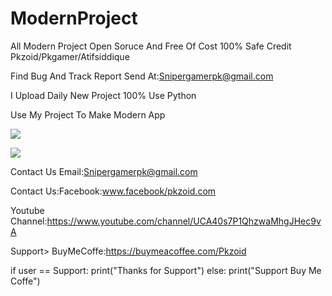 # ModernProject
All Modern Project Open Soruce And Free Of Cost 100% Safe Credit Pkzoid/Pkgamer/Atifsiddique

Find Bug And Track Report Send At:Snipergamerpk@gmail.com

I Upload Daily New Project 100% Use Python

Use My Project To Make Modern App 

<a href="https://www.buymeacoffee.com/Pkzoid"><img src="https://img.buymeacoffee.com/button-api/?text=Buy me a pizza&emoji=🍕&slug=Pkzoid&button_colour=BD5FFF&font_colour=ffffff&font_family=Cookie&outline_colour=000000&coffee_colour=FFDD00"></a>

<a href="https://www.buymeacoffee.com/Pkzoid"><img src="https://img.buymeacoffee.com/button-api/?text=Support Earth Buy Tree&emoji=🌳&slug=Pkzoid&button_colour=40DCA5&font_colour=ffffff&font_family=Cookie&outline_colour=000000&coffee_colour=FFDD00"></a>

Contact Us Email:Snipergamerpk@gmail.com

Contact Us:Facebook:www.facebook/pkzoid.com

Youtube Channel:https://www.youtube.com/channel/UCA40s7P1QhzwaMhgJHec9vA

Support>
BuyMeCoffe:https://buymeacoffee.com/Pkzoid

if user == Support:
      print("Thanks for Support")
else:
     print("Support Buy Me Coffe")
